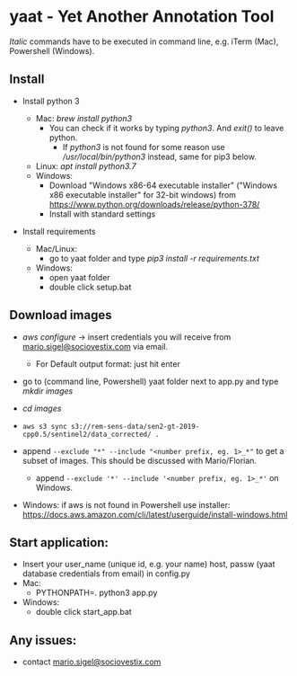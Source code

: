 # yaat - Yet Another Annotation Tool

*Italic* commands have to be executed in command line, e.g. iTerm (Mac), Powershell (Windows).   

## Install
* Install python 3
  * Mac: *brew install python3*
	* You can check if it works by typing *python3*. And *exit()* to leave python.
	  * If *python3* is not found for some reason use */usr/local/bin/python3* instead, same for pip3 below.
  * Linux: *apt install python3.7*
  * Windows: 
    * Download "Windows x86-64 executable installer" ("Windows x86 executable installer" for 32-bit windows) from https://www.python.org/downloads/release/python-378/
	* Install with standard settings
  
* Install requirements
  * Mac/Linux:
    * go to yaat folder and type *pip3 install -r requirements.txt* 
  * Windows:
    * open yaat folder
	* double click setup.bat
  
## Download images
  * *aws configure* -> insert credentials you will receive from mario.sigel@sociovestix.com via email. 
    * For Default output format: just hit enter
  * go to (command line, Powershell) yaat folder next to app.py and type *mkdir images*
  * *cd images*
  * ``` aws s3 sync s3://rem-sens-data/sen2-gt-2019-cpp0.5/sentinel2/data_corrected/ . ```
  * append ``` --exclude "*" --include "<number prefix, eg. 1>_*" ``` to get a subset of images. This should be discussed with Mario/Florian.
    * append ``` --exclude '*' --include '<number prefix, eg. 1>_*' ``` on Windows. 
	
  * Windows: if aws is not found in Powershell use installer:
    https://docs.aws.amazon.com/cli/latest/userguide/install-windows.html

  
## Start application:
* Insert your user_name (unique id, e.g. your name) host, passw (yaat database credentials from email) in config.py
* Mac:
  * PYTHONPATH=. python3 app.py
* Windows:
  * double click start_app.bat


## Any issues:
* contact mario.sigel@sociovestix.com
  
